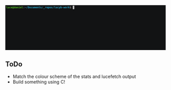
<img src="lucefetch.gif" alt="Luce bio as gif">



<!-- <h1 align="center">I'm Luce, and you should change your password!</h1>

<p align="center">I love malware. Maybe a bit too much.</p>

## Quick Summary

<img src="lucefetchOutput.png" alt="Luce bio">

<p align="center">
  <img src="https://github-profile-summary-cards.vercel.app/api/cards/repos-per-language?username=lucyb-work&theme=dracula">
  <img src="https://github-profile-summary-cards.vercel.app/api/cards/stats?username=lucyb-work&theme=dracula">
  <p align="center"> <i>More stats for the nosey ones ;) </i></p>
</p> -->

## ToDo
- Match the colour scheme of the stats and lucefetch output
- Build something using C!
